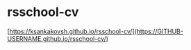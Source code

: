 # rsschool-cv

[https://ksankakovsh.github.io/rsschool-cv/](https://GITHUB-USERNAME.github.io/rsschool-cv/)
